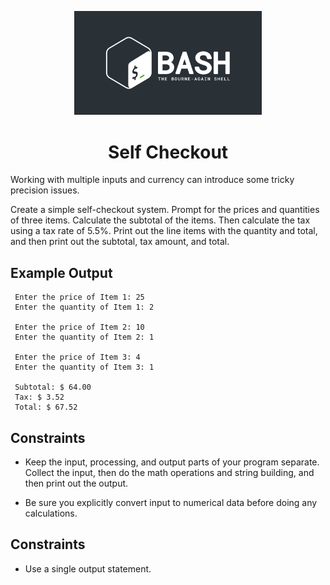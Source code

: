 <p align="center">
<img width="300" src="../bash-logo-dark.jpg" alt="Bash Logo">
</p>
<h1 align="center">Self Checkout</h1>

Working with multiple inputs and currency can introduce
some tricky precision issues.

Create a simple self-checkout system. Prompt for the prices
and quantities of three items. Calculate the subtotal of the
items. Then calculate the tax using a tax rate of 5.5%. Print
out the line items with the quantity and total, and then print
out the subtotal, tax amount, and total.

## Example Output

````
 Enter the price of Item 1: 25
 Enter the quantity of Item 1: 2 
 
 Enter the price of Item 2: 10
 Enter the quantity of Item 2: 1

 Enter the price of Item 3: 4
 Enter the quantity of Item 3: 1
 
 Subtotal: $ 64.00
 Tax: $ 3.52
 Total: $ 67.52

````

## Constraints

- Keep the input, processing, and output parts of your
program separate. Collect the input, then do the math
operations and string building, and then print out the
output.

- Be sure you explicitly convert input to numerical data
before doing any calculations.

## Constraints

- Use a single output statement.
